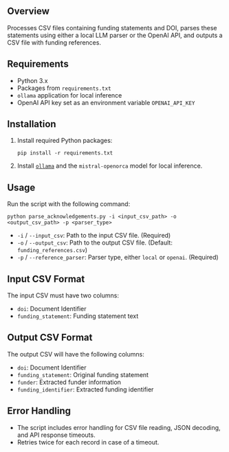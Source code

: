 ## Overview
Processes CSV files containing funding statements and DOI, parses these statements using either a local LLM parser or the OpenAI API, and outputs a CSV file with funding references.

## Requirements
- Python 3.x
- Packages from `requirements.txt`
- `ollama` application for local inference
- OpenAI API key set as an environment variable `OPENAI_API_KEY`

## Installation
1. Install required Python packages:
   ```
   pip install -r requirements.txt
   ```
2. Install [`ollama`](https://ollama.ai/) and the `mistral-openorca` model for local inference.

## Usage
Run the script with the following command:
```
python parse_acknowledgements.py -i <input_csv_path> -o <output_csv_path> -p <parser_type>
```
- `-i` / `--input_csv`: Path to the input CSV file. (Required)
- `-o` / `--output_csv`: Path to the output CSV file. (Default: `funding_references.csv`)
- `-p` / `--reference_parser`: Parser type, either `local` or `openai`. (Required)

## Input CSV Format
The input CSV must have two columns:
- `doi`: Document Identifier
- `funding_statement`: Funding statement text

## Output CSV Format
The output CSV will have the following columns:
- `doi`: Document Identifier
- `funding_statement`: Original funding statement
- `funder`: Extracted funder information
- `funding_identifier`: Extracted funding identifier

## Error Handling
- The script includes error handling for CSV file reading, JSON decoding, and API response timeouts.
- Retries twice for each record in case of a timeout.